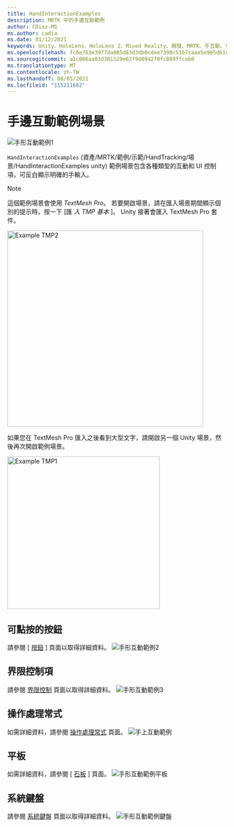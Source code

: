 ```yaml
---
title: HandInteractionExamples
description: MRTK 中的手邊互動範例
author: CDiaz-MS
ms.author: cadia
ms.date: 01/12/2021
keywords: Unity、HoloLens、HoloLens 2、Mixed Reality、開發、MRTK、手互動、界限控制、Pressable 按鈕、
ms.openlocfilehash: fc6e763e3977da805d83d3db0cdee7390c51b7caae5e905d61e98994d7abb568
ms.sourcegitcommit: a1c086aa83d381129e62f9d8942f0fc889ffcab0
ms.translationtype: MT
ms.contentlocale: zh-TW
ms.lasthandoff: 08/05/2021
ms.locfileid: "115211662"
---
```

# <a name="hand-interaction-examples-scene"></a>手邊互動範例場景

![手形互動範例1](../images/MRTK_Examples.png)

`HandInteractionExamples` (資產/MRTK/範例/示範/HandTracking/場景/HandInteractionExamples unity) 範例場景包含各種類型的互動和 UI 控制項，可反白顯示明確的手輸入。

> [!NOTE]
> 這個範例場景會使用 *TextMesh Pro*。 若要開啟場景，請在匯入場景期間顯示個別的提示時，按一下 [匯 *入 TMP 基本* ]。 Unity 接著會匯入 TextMesh Pro 套件。

<img src="../images/hand-interaction-examples/MRTK_Examples_TMP2.png" width="450" alt="Example TMP2">

如果您在 TextMesh Pro 匯入之後看到大型文字，請開啟另一個 Unity 場景，然後再次開啟範例場景。

<img src="../images/hand-interaction-examples/MRTK_Examples_TMP1.png" width="350" alt="Example TMP1">

## <a name="pressable-button"></a>可點按的按鈕

請參閱 [ [按鈕](../ux-building-blocks/button.md) ] 頁面以取得詳細資料。
![手形互動範例2](../images/hand-interaction-examples/MRTK_Examples_PressTouch.png)

## <a name="bounds-control"></a>界限控制項

請參閱 [界限控制](../ux-building-blocks/bounds-control.md) 頁面以取得詳細資料。
![手形互動範例3](../images/hand-interaction-examples/MRTK_Examples_BoundingBox.png)

## <a name="manipulation-handler"></a>操作處理常式

如需詳細資料，請參閱 [操作處理常式](../ux-building-blocks/manipulation-handler.md) 頁面。
![手上互動範例](../images/hand-interaction-examples/MRTK_Examples_Manipulation.png)

## <a name="slate"></a>平板

如需詳細資料，請參閱 [ [石板](../ux-building-blocks/slate.md) ] 頁面。
![手形互動範例平板](../images/hand-interaction-examples/MRTK_Examples_Slate.png)

## <a name="system-keyboard"></a>系統鍵盤

請參閱 [系統鍵盤](../ux-building-blocks/system-keyboard.md) 頁面以取得詳細資料。
![手形互動範例鍵盤](../images/hand-interaction-examples/MRTK_Examples_Keyboard.png)
